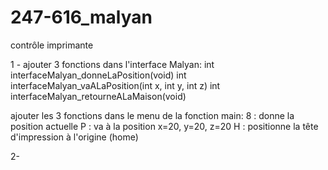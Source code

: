 # 247-616_malyan
contrôle imprimante

1 - ajouter 3 fonctions dans l'interface Malyan:
int interfaceMalyan_donneLaPosition(void)
int interfaceMalyan_vaALaPosition(int x, int y, int z)
int interfaceMalyan_retourneALaMaison(void)

ajouter les 3 fonctions dans le menu de la fonction main: 
8 : donne la position actuelle
P : va à la position x=20, y=20, z=20
H : positionne la tête d'impression à l'origine (home)

2- 
